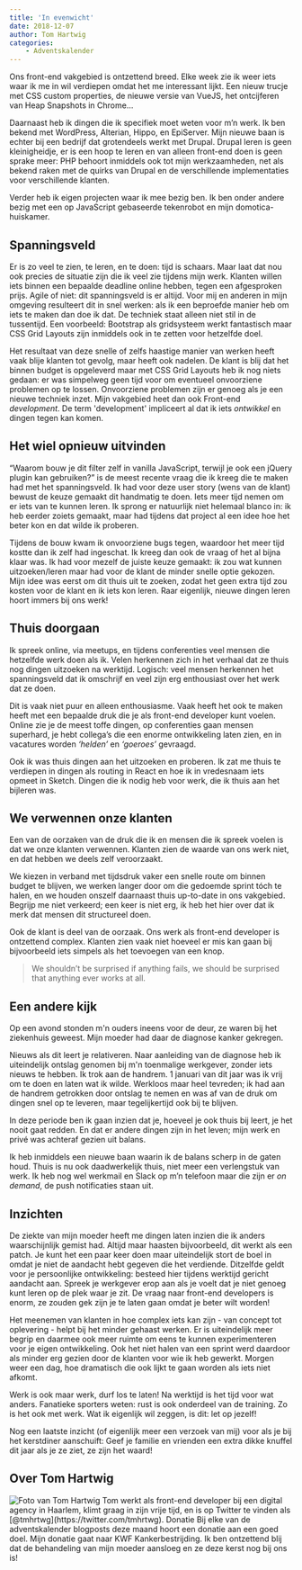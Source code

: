 ```yaml
---
title: 'In evenwicht'
date: 2018-12-07
author: Tom Hartwig
categories:
    - Adventskalender
---
```


Ons front-end vakgebied is ontzettend breed. Elke week zie ik weer iets waar ik me in wil verdiepen omdat het me interessant lijkt. Een nieuw trucje met CSS custom properties, de nieuwe versie van VueJS, het ontcijferen van Heap Snapshots in Chrome…

Daarnaast heb ik dingen die ik specifiek moet weten voor m’n werk. Ik ben bekend met WordPress, Alterian, Hippo, en EpiServer. Mijn nieuwe baan is echter bij een bedrijf dat grotendeels werkt met Drupal. Drupal leren is geen kleinigheidje, er is een hoop te leren en van alleen front-end doen is geen sprake meer: PHP behoort inmiddels ook tot mijn werkzaamheden, net als bekend raken met de quirks van Drupal en de verschillende implementaties voor verschillende klanten.

Verder heb ik eigen projecten waar ik mee bezig ben. Ik ben onder andere bezig met een op JavaScript gebaseerde tekenrobot en mijn domotica-huiskamer.

## Spanningsveld

Er is zo veel te zien, te leren, en te doen: tijd is schaars. Maar laat dat nou ook precies de situatie zijn die ik veel zie tijdens mijn werk. Klanten willen iets binnen een bepaalde deadline online hebben, tegen een afgesproken prijs. Agile of niet: dit spanningsveld is er altijd. Voor mij en anderen in mijn omgeving resulteert dit in snel werken: als ik een beproefde manier heb om iets te maken dan doe ik dat. De techniek staat alleen niet stil in de tussentijd. Een voorbeeld: Bootstrap als gridsysteem werkt fantastisch maar CSS Grid Layouts zijn inmiddels ook in te zetten voor hetzelfde doel.

Het resultaat van deze snelle of zelfs haastige manier van werken heeft vaak blije klanten tot gevolg, maar heeft ook nadelen. De klant is blij dat het binnen budget is opgeleverd maar met CSS Grid Layouts heb ik nog niets gedaan: er was simpelweg geen tijd voor om eventueel onvoorziene problemen op te lossen. Onvoorziene problemen zijn er genoeg als je een nieuwe techniek inzet. Mijn vakgebied heet dan ook Front-end _development_. De term 'development' impliceert al dat ik iets _ontwikkel_ en dingen tegen kan komen.

## Het wiel opnieuw uitvinden

“Waarom bouw je dit filter zelf in vanilla JavaScript, terwijl je ook een jQuery plugin kan gebruiken?” is de meest recente vraag die ik kreeg die te maken had met het spanningsveld. Ik had voor deze user story (wens van de klant) bewust de keuze gemaakt dit handmatig te doen. Iets meer tijd nemen om er iets van te kunnen leren. Ik sprong er natuurlijk niet helemaal blanco in: ik heb eerder zoiets gemaakt, maar had tijdens dat project al een idee hoe het beter kon en dat wilde ik proberen.

Tijdens de bouw kwam ik onvoorziene bugs tegen, waardoor het meer tijd kostte dan ik zelf had ingeschat. Ik kreeg dan ook de vraag of het al bijna klaar was. Ik had voor mezelf de juiste keuze gemaakt: ik zou wat kunnen uitzoeken/leren maar had voor de klant de minder snelle optie gekozen. Mijn idee was eerst om dit thuis uit te zoeken, zodat het geen extra tijd zou kosten voor de klant en ik iets kon leren. Raar eigenlijk, nieuwe dingen leren hoort immers bij ons werk!

## Thuis doorgaan

Ik spreek online, via meetups, en tijdens conferenties veel mensen die hetzelfde werk doen als ik. Velen herkennen zich in het verhaal dat ze thuis nog dingen uitzoeken na werktijd. Logisch: veel mensen herkennen het spanningsveld dat ik omschrijf en veel zijn erg enthousiast over het werk dat ze doen.

Dit is vaak niet puur en alleen enthousiasme. Vaak heeft het ook te maken heeft met een bepaalde druk die je als front-end developer kunt voelen. Online zie je de meest toffe dingen, op conferenties gaan mensen superhard, je hebt collega’s die een enorme ontwikkeling laten zien, en in vacatures worden _‘helden’_ en _‘goeroes’_ gevraagd.

Ook ik was thuis dingen aan het uitzoeken en proberen. Ik zat me thuis te verdiepen in dingen als routing in React en hoe ik in vredesnaam iets opmeet in Sketch. Dingen die ik nodig heb voor werk, die ik thuis aan het bijleren was.

## We verwennen onze klanten

Een van de oorzaken van de druk die ik en mensen die ik spreek voelen is dat we onze klanten verwennen. Klanten zien de waarde van ons werk niet, en dat hebben we deels zelf veroorzaakt.

We kiezen in verband met tijdsdruk vaker een snelle route om binnen budget te blijven, we werken langer door om die gedoemde sprint tóch te halen, en we houden onszelf daarnaast thuis up-to-date in ons vakgebied. Begrijp me niet verkeerd; een keer is niet erg, ik heb het hier over dat ik merk dat mensen dit structureel doen.

Ook de klant is deel van de oorzaak. Ons werk als front-end developer is ontzettend complex. Klanten zien vaak niet hoeveel er mis kan gaan bij bijvoorbeeld iets simpels als het toevoegen van een knop.

> We shouldn’t be surprised if anything fails, we should be surprised that anything ever works at all.

## Een andere kijk

Op een avond stonden m'n ouders ineens voor de deur, ze waren bij het ziekenhuis geweest. Mijn moeder had daar de diagnose kanker gekregen.

Nieuws als dit leert je relativeren. Naar aanleiding van de diagnose heb ik uiteindelijk ontslag genomen bij m'n toenmalige werkgever, zonder iets nieuws te hebben. Ik trok aan de handrem. 1 januari van dit jaar was ik vrij om te doen en laten wat ik wilde. Werkloos maar heel tevreden; ik had aan de handrem getrokken door ontslag te nemen en was af van de druk om dingen snel op te leveren, maar tegelijkertijd ook bij te blijven.

In deze periode ben ik gaan inzien dat je, hoeveel je ook thuis bij leert, je het nooit gaat redden. En dat er andere dingen zijn in het leven; mijn werk en privé was achteraf gezien uit balans.

Ik heb inmiddels een nieuwe baan waarin ik de balans scherp in de gaten houd. Thuis is nu ook daadwerkelijk thuis, niet meer een verlengstuk van werk. Ik heb nog wel werkmail en Slack op m’n telefoon maar die zijn er _on demand_, de push notificaties staan uit.

## Inzichten

De ziekte van mijn moeder heeft me dingen laten inzien die ik anders waarschijnlijk gemist had. Altijd maar haasten bijvoorbeeld, dit werkt als een patch. Je kunt het een paar keer doen maar uiteindelijk stort de boel in omdat je niet de aandacht hebt gegeven die het verdiende. Ditzelfde geldt voor je persoonlijke ontwikkeling: besteed hier tijdens werktijd gericht aandacht aan. Spreek je werkgever erop aan als je voelt dat je niet genoeg kunt leren op de plek waar je zit. De vraag naar front-end developers is enorm, ze zouden gek zijn je te laten gaan omdat je beter wilt worden!

Het meenemen van klanten in hoe complex iets kan zijn - van concept tot oplevering - helpt bij het minder gehaast werken. Er is uiteindelijk meer begrip en daarmee ook meer ruimte om eens te kunnen experimenteren voor je eigen ontwikkeling. Ook het niet halen van een sprint werd daardoor als minder erg gezien door de klanten voor wie ik heb gewerkt. Morgen weer een dag, hoe dramatisch die ook lijkt te gaan worden als iets niet afkomt.

Werk is ook maar werk, durf los te laten! Na werktijd is het tijd voor wat anders. Fanatieke sporters weten: rust is ook onderdeel van de training. Zo is het ook met werk. Wat ik eigenlijk wil zeggen, is dit: let op jezelf!

Nog een laatste inzicht (of eigenlijk meer een verzoek van mij) voor als je bij het kerstdiner aanschuift: Geef je familie en vrienden een extra dikke knuffel dit jaar als je ze ziet, ze zijn het waard!

## Over Tom Hartwig

<img src="/_img/adventskalender/tomhartwig.jpg" alt="Foto van Tom Hartwig" class="floating-portrait" /> 
Tom werkt als front-end developer bij een digital agency in Haarlem, klimt graag in zijn vrije tijd, en is op Twitter te vinden als [@tmhrtwg](https://twitter.com/tmhrtwg).
Donatie
Bij elke van de adventskalender blogposts deze maand hoort een donatie aan een goed doel. Mijn donatie gaat naar KWF Kankerbestrijding. Ik ben ontzettend blij dat de behandeling van mijn moeder aansloeg en ze deze kerst nog bij ons is!
